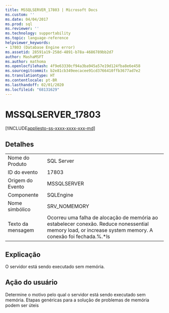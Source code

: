 ```yaml
---
title: MSSQLSERVER_17803 | Microsoft Docs
ms.custom: ''
ms.date: 04/04/2017
ms.prod: sql
ms.reviewer: ''
ms.technology: supportability
ms.topic: language-reference
helpviewer_keywords:
- 17803 (Database Engine error)
ms.assetid: 28591a19-258d-4891-b78a-4686789bb2d7
author: MashaMSFT
ms.author: mathoma
ms.openlocfilehash: 4f9e63330cf94a3ba945a57e19d124fba8e6e458
ms.sourcegitcommit: b2e81cb349eecacee91cd3766410ffb3677ad7e2
ms.translationtype: HT
ms.contentlocale: pt-BR
ms.lasthandoff: 02/01/2020
ms.locfileid: "68131629"
---
```

# <a name="mssqlserver_17803"></a>MSSQLSERVER_17803
[!INCLUDE[appliesto-ss-xxxx-xxxx-xxx-md](../../includes/appliesto-ss-xxxx-xxxx-xxx-md.md)]
  
## <a name="details"></a>Detalhes  
  
|||  
|-|-|  
|Nome do Produto|SQL Server|  
|ID do evento|17803|  
|Origem do Evento|MSSQLSERVER|  
|Componente|SQLEngine|  
|Nome simbólico|SRV_NOMEMORY|  
|Texto da mensagem|Ocorreu uma falha de alocação de memória ao estabelecer conexão. Reduce nonessential memory load, or increase system memory. A conexão foi fechada.%.*ls|  
  
## <a name="explanation"></a>Explicação  
O servidor está sendo executado sem memória.  
  
## <a name="user-action"></a>Ação do usuário  
Determine o motivo pelo qual o servidor está sendo executado sem memória. Etapas genéricas para a solução de problemas de memória podem ser úteis  
  
